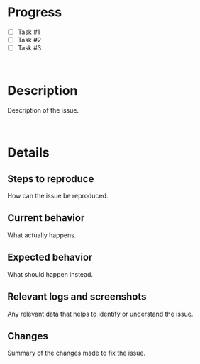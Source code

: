 # Progress

* [ ]  Task #1
* [ ]  Task #2
* [ ]  Task #3

<br>

# Description

Description of the issue.

<br>

# Details

## Steps to reproduce

How can the issue be reproduced.

## Current behavior

What actually happens.

## Expected behavior

What should happen instead.

## Relevant logs and screenshots

Any relevant data that helps to identify or understand the issue.

## Changes

Summary of the changes made to fix the issue.
